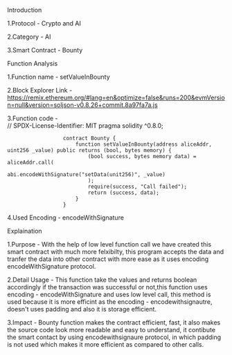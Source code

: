 Introduction

1.Protocol - Crypto and AI

2.Category - AI

3.Smart Contract - Bounty

Function Analysis

1.Function name - setValueInBounty

2.Block Explorer Link - https://remix.ethereum.org/#lang=en&optimize=false&runs=200&evmVersion=null&version=soljson-v0.8.26+commit.8a97fa7a.js


3.Function code -    
                      // SPDX-License-Identifier: MIT
                      pragma solidity ^0.8.0;
                      
                      contract Bounty {
                          function setValueInBounty(address aliceAddr, uint256 _value) public returns (bool, bytes memory) {
                              (bool success, bytes memory data) = aliceAddr.call(
                                  abi.encodeWithSignature("setData(unit256)", _value)
                              );
                              require(success, "Call failed");
                              return (success, data);
                          }
                      }
                      
4.Used Encoding - encodeWithSignature

Explaination

1.Purpose - With the help of low level function call we have created this smart contract with much more felxibilty, this program accepts the data and tranfer the data into other contract with more ease as it uses encoding encodeWithSignature protocol.

2.Detail Usage - This function take the values and returns boolean accordingly if the transaction was successful or not,this function uses encoding - encodeWithSignature and uses low level call, this method is used because it is more efficint as the encoding - encodewithsignautre, doesn't uses padding and also it is storage efficient.

3.Impact - Bounty function makes the contract efficient, fast, it also makes the source code look more readable and easy to understand, it contibute the smart contact by using encodewithsignaure protocol, in which padding is not used which makes it more efficient as compared to other calls.
